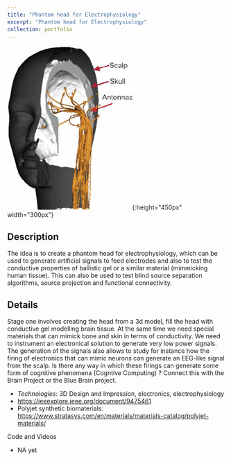 ```yaml
---
title: "Phantom head for Electrophysiology"
excerpt: "Phantom head for Electrophysiology"
collection: portfolio
---
```


![Descriptor](/images/phantomhead.png){:height="450px" width="300px"}

## Description

The idea is to create a phantom head for electrophysiology, which can be used to generate artificial signals to feed electrodes and also to test the conductive properties of ballistic gel or a similar material (mimmicking human tissue).  This can also be used to test blind source separation algorithms, source projection and functional connectivity.


## Details

Stage one involves creating the head from a 3d model, fill the head with conductive gel modelling brain tissue.  At the same time we need special materials that can mimick bone and skin in terms of conductivity. 
We need to instrument an electronical solution to generate very low power signals.
The generation of the signals also allows to study for instance how the firing of electronics that can mimic neurons can generate an EEG-like signal from the scalp.  Is there any way in which these firings can generate some form of cognitive phenomena (Cogntive Computing) ?  Connect this with the Brain Project or the Blue Brain project.

* *Technologies*: 3D Design and Impression, electronics, electrophysiology
* https://ieeexplore.ieee.org/document/9475461
* Polyjet synthetic biomaterials: https://www.stratasys.com/en/materials/materials-catalog/polyjet-materials/


Code and Videos
* NA yet






